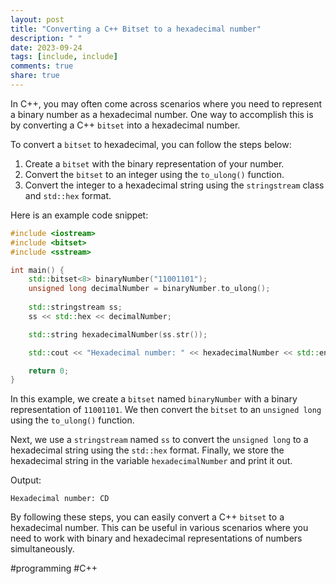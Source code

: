 ```yaml
---
layout: post
title: "Converting a C++ Bitset to a hexadecimal number"
description: " "
date: 2023-09-24
tags: [include, include]
comments: true
share: true
---
```


In C++, you may often come across scenarios where you need to represent a binary number as a hexadecimal number. One way to accomplish this is by converting a C++ `bitset` into a hexadecimal number.

To convert a `bitset` to hexadecimal, you can follow the steps below:

1. Create a `bitset` with the binary representation of your number.
2. Convert the `bitset` to an integer using the `to_ulong()` function.
3. Convert the integer to a hexadecimal string using the `stringstream` class and `std::hex` format.

Here is an example code snippet:

```cpp
#include <iostream>
#include <bitset>
#include <sstream>

int main() {
    std::bitset<8> binaryNumber("11001101");
    unsigned long decimalNumber = binaryNumber.to_ulong();
    
    std::stringstream ss;
    ss << std::hex << decimalNumber;

    std::string hexadecimalNumber(ss.str());

    std::cout << "Hexadecimal number: " << hexadecimalNumber << std::endl;

    return 0;
}
```

In this example, we create a `bitset` named `binaryNumber` with a binary representation of `11001101`. We then convert the `bitset` to an `unsigned long` using the `to_ulong()` function. 

Next, we use a `stringstream` named `ss` to convert the `unsigned long` to a hexadecimal string using the `std::hex` format. Finally, we store the hexadecimal string in the variable `hexadecimalNumber` and print it out.

Output:
```
Hexadecimal number: CD
```

By following these steps, you can easily convert a C++ `bitset` to a hexadecimal number. This can be useful in various scenarios where you need to work with binary and hexadecimal representations of numbers simultaneously.

#programming #C++